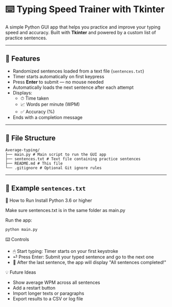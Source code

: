 # ⌨️ Typing Speed Trainer with Tkinter

A simple Python GUI app that helps you practice and improve your typing speed and accuracy. Built with **Tkinter** and powered by a custom list of practice sentences.

---

## 🧠 Features

- Randomized sentences loaded from a text file (`sentences.txt`)
- Timer starts automatically on first keypress
- Press **Enter** to submit — no mouse needed
- Automatically loads the next sentence after each attempt
- Displays:
  - ⏱ Time taken
  - 📈 Words per minute (WPM)
  - ✅ Accuracy (%)
- Ends with a completion message

---

## 📁 File Structure
```
Average-typing/
├── main.py # Main script to run the GUI app
├── sentences.txt # Text file containing practice sentences
├── README.md # This file
└── .gitignore # Optional Git ignore rules
```

---

## 📜 Example `sentences.txt`

🚀 How to Run
Install Python 3.6 or higher

Make sure sentences.txt is in the same folder as main.py

Run the app:
```
python main.py
```

⌨️ Controls
- 🖱 Start typing: Timer starts on your first keystroke
- ⏎ Press Enter: Submit your typed sentence and go to the next one
- 🏁 After the last sentence, the app will display "All sentences completed!"

💡 Future Ideas
- Show average WPM across all sentences
- Add a restart button
- Import longer texts or paragraphs
- Export results to a CSV or log file
